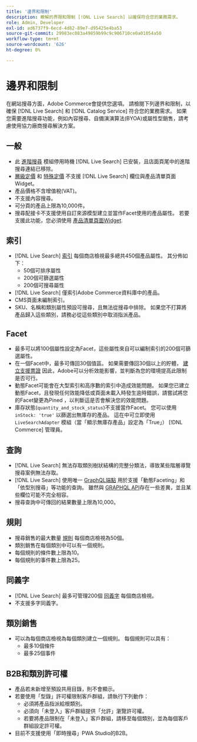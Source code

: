 ```yaml
---
title: '邊界和限制'
description: 瞭解的界限和限制 [!DNL Live Search] 以確保符合您的業務需求。
role: Admin, Developer
exl-id: ad6737f9-6ecd-4d82-89e7-d95425e4ba53
source-git-commit: 29983ec083a49859b99c9c906710ce0a01054a50
workflow-type: tm+mt
source-wordcount: '626'
ht-degree: 0%

---
```


# 邊界和限制

在網站搜尋方面，Adobe Commerce會提供您選項。 請檢閱下列邊界和限制，以確保 [!DNL Live Search] 和 [!DNL Catalog Service] 符合您的業務需求。 如果您需要進階搜尋功能，例如內容搜尋、自備演演算法(BYOA)或屬性型銷售，請考慮使用協力廠商搜尋解決方案。

## 一般

- 此 [進階搜尋](https://experienceleague.adobe.com/en/docs/commerce-admin/catalog/catalog/search/search) 模組停用時機 [!DNL Live Search] 已安裝，且店面頁尾中的進階搜尋連結已移除。
- [層級定價](https://experienceleague.adobe.com/en/docs/commerce-admin/catalog/products/pricing/product-price-tier) 和 [特殊定價](https://experienceleague.adobe.com/en/docs/commerce-admin/catalog/products/pricing/product-price-special) 不支援 [!DNL Live Search] 欄位與產品清單頁面Widget。
- 產品價格不含增值稅(VAT)。
- 不支援內容搜尋。
- 可分頁的產品上限為10,000件。
- 搜尋配接卡不支援使用自訂來源模型建立並當作Facet使用的產品屬性。 若要支援此功能，您必須使用 [產品清單頁面Widget](plp-styling.md).

## 索引

- [!DNL Live Search] [索引](indexing.md) 每個商店檢視最多總共450個產品屬性。 其分佈如下：
   - 50個可排序屬性
   - 200個可篩選屬性
   - 200個可搜尋屬性
- [!DNL Live Search] 僅索引Adobe Commerce資料庫中的產品。
- CMS頁面未編制索引。
- SKU、名稱和類別屬性預設可搜尋，且無法從搜尋中排除。 如果您不打算將產品歸入這些類別，請務必從這些類別中取消指派產品。

## Facet

- 最多可以將100個屬性設定為Facet，這些屬性來自可以編制索引的200個可篩選屬性。
- 在一個Facet中，最多可傳回30個值區。 如果需要傳回30個以上的貯體， [建立支援票證](https://experienceleague.adobe.com/en/docs/commerce-knowledge-base/kb/help-center-guide/magento-help-center-user-guide) 因此，Adobe可以分析效能影響，並判斷為您的環境提高此限制是否可行。
- 動態Facet可能會在大型索引和高序數的索引中造成效能問題。 如果您已建立動態Facet，且發現任何效能降低或頁面未載入時發生逾時錯誤，請嘗試將您的Facet變更為Pined ，以判斷這是否會解決您的效能問題。
- 庫存狀態(`quantity_and_stock_status`)不支援當作Facet。 您可以使用 `inStock: 'true'` 以篩選出無庫存的產品。 這在中可立即使用 `LiveSearchAdapter` 模組（當「顯示無庫存產品」設定為「True」） [!DNL Commerce] 管理員。

## 查詢

- [!DNL Live Search] 無法存取類別樹狀結構的完整分類法，導致某些階層導覽搜尋案例無法存取。
- [!DNL Live Search] 使用唯一 [GraphQL端點](https://developer.adobe.com/commerce/services/graphql/live-search/) 用於支援「動態Faceting」和「依型別搜尋」等功能的查詢。 雖然與 [GRAPHQL API](https://developer.adobe.com/commerce/webapi/graphql/)存在一些差異，並且某些欄位可能不完全相容。
- 搜尋查詢中可傳回的結果數量上限為10,000。

## 規則

- 搜尋銷售的最大數量 [規則](rules.md) 每個商店檢視為50個。
- 類別銷售在每個類別中可以有一個規則。
- 每個規則的條件數上限為10。
- 每個規則的事件數上限為25。

## 同義字

- [!DNL Live Search] 最多可管理200個 [同義字](synonyms.md) 每個商店檢視。
- 不支援多字同義字。

## 類別銷售

- 可以為每個商店檢視為每個類別建立一個規則。 每個規則可以具有：
   - 最多10個條件
   - 最多25個事件

## B2B和類別許可權

- 產品若未新增至預設共用目錄，則不會顯示。
- 若要使用「型錄」許可權限制客戶群組，請執行下列動作：
   - 必須將產品指派給根類別。
   - 必須向「未登入」客戶群組提供「允許」瀏覽許可權。
   - 若要將產品限制在「未登入」客戶群組，請移至每個類別，並為每個客戶群組設定許可權。
- 目前不支援使用「即時搜尋」PWA Studio的B2B。
